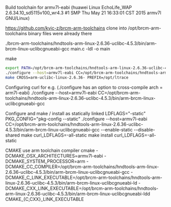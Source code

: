 Build toolchain for armv7l-eabi (huawei Linux EchoLife_WAP 2.6.34.10_sd5115v100_wr4.3 #1 SMP Thu May 21 16:33:01 CST 2015 armv7l GNU/Linux)

https://github.com/kvic-z/brcm-arm-toolchains
clone into /opt/brcm-arm-toolchains
binary files were already there

./brcm-arm-toolchains/hndtools-arm-linux-2.6.36-uclibc-4.5.3/bin/arm-brcm-linux-uclibcgnueabi-gcc main.c -ldl -o main

make
```sh
export PATH=/opt/brcm-arm-toolchains/hndtools-arm-linux-2.6.36-uclibc-4.5.3/bin:$PATH
./configure --host=armv7l-eabi CC=/opt/brcm-arm-toolchains/hndtools-arm-linux-2.6.36-uclibc-4.5.3/bin/arm-brcm-linux-uclibcgnueabi-gcc
make CROSS=arm-uclibc-linux-2.6.36- PREFIX=/opt/ltrace

```

Configuring curl for e.g. (./configure has an option to cross-compile arch = arm7l-eabi)
./configure --host=armv7l-eabi CC=/opt/brcm-arm-toolchains/hndtools-arm-linux-2.6.36-uclibc-4.5.3/bin/arm-brcm-linux-uclibcgnueabi-gcc

Configure and make / install as statically linked
LDFLAGS="-static" PKG_CONFIG="pkg-config --static" ./configure --host=armv7l-eabi CC=/opt/brcm-arm-toolchains/hndtools-arm-linux-2.6.36-uclibc-4.5.3/bin/arm-brcm-linux-uclibcgnueabi-gcc --enable-static --disable-shared
make curl_LDFLAGS=-all-static
make install curl_LDFLAGS=-all-static

CMAKE use arm toolchain compiler
cmake -DCMAKE_OSX_ARCHITECTURES=armv7l-eabi -DCMAKE_SYSTEM_PROCESSOR=arm -DCMAKE_CC_COMPILER=/opt/brcm-arm-toolchains/hndtools-arm-linux-2.6.36-uclibc-4.5.3/bin/arm-brcm-linux-uclibcgnueabi-gcc -DCMAKE_C_LINK_EXECUTABLE=/opt/brcm-arm-toolchains/hndtools-arm-linux-2.6.36-uclibc-4.5.3/bin/arm-brcm-linux-uclibcgnueabi-ld -DCMAKE_CXX_LINK_EXECUTABLE=/opt/brcm-arm-toolchains/hndtools-arm-linux-2.6.36-uclibc-4.5.3/bin/arm-brcm-linux-uclibcgnueabi-ldd
CMAKE_{C,CXX}_LINK_EXECUTABLE
